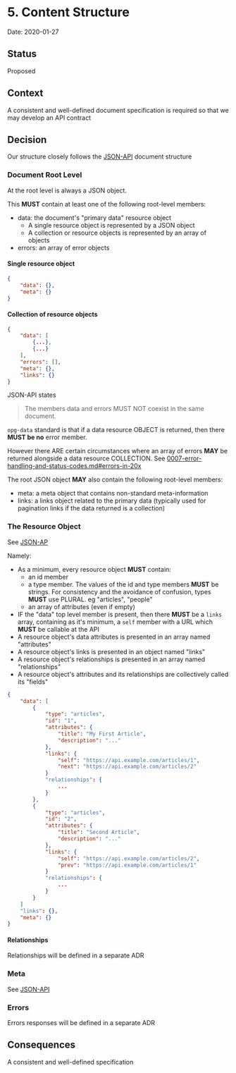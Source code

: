 # 5. Content Structure

Date: 2020-01-27

## Status

Proposed

## Context

A consistent and well-defined document specification is required so that we may develop an API contract

## Decision

Our structure closely follows the [JSON-API](https://jsonapi.org/format/#document-structure) document structure

### Document Root Level

At the root level is always a JSON object.

This **MUST** contain at least one of the following root-level members:

* data: the document's "primary data" resource object
  * A single resource object is represented by a JSON object
  * A collection or resource objects is represented by an array of objects
* errors: an array of error objects

#### Single resource object

```json
{
    "data": {},
    "meta": {}
}
```

#### Collection of resource objects

```json
{
    "data": [
        {...},
        {...}
    ],
    "errors": [],
    "meta": {},
    "links": {}
}
```

JSON-API states

> The members data and errors MUST NOT coexist in the same document.

`opg-data` standard is that if a data resource OBJECT is returned, then there **MUST be no** error member.

However there ARE certain circumstances where an array of errors **MAY** be returned alongside a data resource COLLECTION. See [0007-error-handling-and-status-codes.md#errors-in-20x](0007-error-handling-and-status-codes.md#errors-in-20x)

The root JSON object **MAY** also contain the following root-level members:

* meta: a meta object that contains non-standard meta-information
* links: a links object related to the primary data (typically used for pagination links if the data returned is a collection)

### The Resource Object

See [JSON-AP](https://jsonapi.org/format/#document-resource-objects)

Namely:

* As a minimum, every resource object **MUST** contain:
  * an id member
  * a type member. The values of the id and type members **MUST** be strings. For consistency and the avoidance of confusion, types **MUST** use PLURAL. eg "articles", "people"
  * an array of attributes (even if empty)
* IF the "data" top level member is present, then there **MUST** be a `links` array, containing as it's minimum, a `self` member with a URL which **MUST** be callable at the API
* A resource object's data attributes is presented in an array named "attributes"
* A resource object's links is presented in an object named "links"
* A resource object's relationships is presented in an array named "relationships"
* A resource object's attributes and its relationships are collectively called its "fields"

```json
{
    "data": [
        {
            "type": "articles",
            "id": "1",
            "attributes": {
                "title": "My First Article",
                "description": "..."
            },
            "links": {
                "self": "https://api.example.com/articles/1",
                "next": "https://api.example.com/articles/2"
            }
            "relationships": {
                ...
            }
        },
        {
            "type": "articles",
            "id": "2",
            "attributes": {
                "title": "Second Article",
                "description": "..."
            },
            "links": {
                "self": "https://api.example.com/articles/2",
                "prev": "https://api.example.com/articles/1"
            }
            "relationships": {
                ...
            }
        }
    ]
    "links": {},
    "meta": {}
}
```

#### Relationships

Relationships will be defined in a separate ADR

### Meta

See [JSON-API](https://jsonapi.org/format/#document-meta)

### Errors

Errors responses will be defined in a separate ADR

## Consequences

A consistent and well-defined specification
